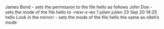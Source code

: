 James Bond - sets the permission to the file hello as follows
John Doe - sets the mode of the file hello to -rwxr-x-wx 1 julien julien 23 Sep 20 14:25 hello
Look in the mirrorr - sets the mode of the file hello the same as olleh’s mode
